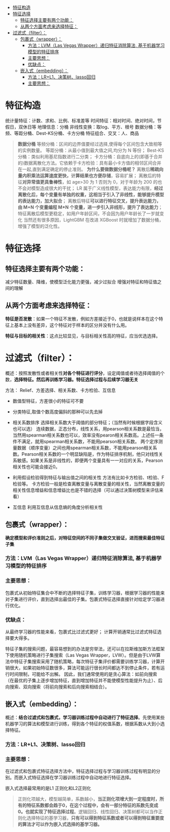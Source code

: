 - [ 特征构造](#head1)
- [ 特征选择](#head2)
	- [ 特征选择主要有两个功能：](#head3)
	- [ 从两个方面考虑来选择特征：](#head4)
- [ 过滤式（filter）：](#head5)
	- [ 包裹式（wrapper）：](#head6)
		- [方法：LVM（Las Vegas Wrapper）递归特征消除算法, 基于机器学习模型的特征排序](#head7)
		- [ 主要思想：](#head8)
		- [ 优缺点：](#head9)
	- [ 嵌入式（embedding）：](#head10)
		- [ 方法：LR+L1、决策树、lasso回归](#head11)
		- [ 主要思想：](#head12)
# <span id="head1"> 特征构造</span>

统计量特征：计数、求和、比例、标准差等
时间特征：相对时间、绝对时间，节假日，双休日等
地理信息：分桶
非线性变换：取log、平方、根号
数据分桶：等频、等距分桶、Dest-KS分桶、卡方分桶
特征组合、交叉：人、商品
>**数据分桶**
    等频分桶：区间的边界值要经过选择,使得每个区间包含大致相等的实例数量。
    等距分桶：从最小值到最大值之间,均分为 N 等份；
    Best-KS分桶：类似利用基尼指数进行二分类；
    卡方分桶：自底向上的(即基于合并的)数据离散化方法。它依赖于卡方检验：具有最小卡方值的相邻区间合并在一起,直到满足确定的停止准则。
**为什么要做数据分桶呢？**
    离散后**稀疏向量内积乘法运算速度更快，计算结果也方便存储**，容易扩展；
    离散后的特征**对异常值更具鲁棒性**，如 age>30 为 1 否则为 0，对于年龄为 200 的也不会对模型造成很大的干扰；
    LR 属于广义线性模型，表达能力有限，**经过离散化后，每个变量有单独的权重，这相当于引入了非线性，能够提升模型的表达能力，加大拟合**；
    离散后特征**可以进行特征交叉，提升表达能力，由 M+N 个变量编程 M*N 个变量，进一步引入非线形，提升了表达能力**；
    特征离散后模型更稳定，如用户年龄区间，不会因为用户年龄长了一岁就变化
    当然还有很多原因，LightGBM 在改进 XGBoost 时就增加了数据分桶，增强了模型的泛化性。
# <span id="head2"> 特征选择</span>
## <span id="head3"> 特征选择主要有两个功能：</span>
减少特征数量、降维，使模型泛化能力更强，减少过拟合
增强对特征和特征值之间的理解

## <span id="head4"> 从两个方面考虑来选择特征：</span>

**特征是否发散**：如果一个特征不发散，例如方差接近于0，也就是说样本在这个特征上基本上没有差异，这个特征对于样本的区分并没有什么用。

**特征与目标的相关性**：这点比较显见，与目标相关性高的特征，应当优选选择。
# <span id="head5"> 过滤式（filter）：</span>

概述：按照发散性或者相关性**对各个特征进行评分**，设定阈值或者待选择阈值的个数，**选择特征。然后再训练学习器。**特征选择过程与**后续学习器无关**

方法： Relief、方差选择、相关系数、卡方检验、互信息

- 数值型特征，方差很小的特征可不要
- 分类特征,取值个数高度偏斜的那种可以先去掉
- 相关系数排序
选择相关系数大于阈值的部分特征；（当然有时候根据字段含义也可以选）
连续数据，正态分布，线性关系，用pearson相关系数是最恰当，当然用spearman相关系数也可以，效率没有pearon相关系数高。上述任一条件不满足，就用spearman相关系数，不能用pearson相关系数。
两个定序测量数据（顺序变量）之间也用spearman相关系数，不能用pearson相关系数。Pearson相关系数的一个明显缺陷是，作为特征排序机制，他只对线性关系敏感。如果关系是非线性的，即便两个变量具有一一对应的关系，Pearson相关性也可能会接近0。

- 利用假设检验得到特征与输出值之间的相关性
方法有比如卡方检验、t检验、F检验等。
卡方检验一般是检查离散变量与离散变量的相关性，当然离散变量的相关性信息增益和信息增益比也是不错的选择（可以通过决策树模型来评估来看） 
- 互信息
利用互信息从信息熵的角度分析相关性
    
## <span id="head6"> 包裹式（wrapper）：</span>

**确定模型和评价准则之后，对特征空间的不同子集做交叉验证，进而搜索最佳特征子集**

### <span id="head7">方法：LVM（Las Vegas Wrapper）递归特征消除算法, 基于机器学习模型的特征排序</span>
    
### <span id="head8"> 主要思想：</span>
包裹式从初始特征集合中不断的选择特征子集，训练学习器，根据学习器的性能来对子集进行评价，直到选择出最佳的子集。包裹式特征选择直接针对给定学习器进行优化。

### <span id="head9"> 优缺点：</span>
从最终学习器的性能来看，包裹式比过滤式更好；
计算开销通常比过滤式特征选择要大得多。

特征子集的搜索问题，最容易想到的办法是穷举法，还可以在拉斯维加斯方法框架下使用随机策略进行子集搜索（Las Vegas Wrapper，LVW）。但是由于LVW算法中特征子集搜索采用了随机策略，每次特征子集评价都需要训练学习器，计算开销很大，如果初始特征数很多，算法可能运行很长时间都达不到停止条件，若有运行时间限制，可能给不出解。
因此，我们通常使用的是贪心算法：如前向搜索（在最优的子集上逐步增加特征，直到增加特征并不能使模型性能提升为止）、后向搜索、双向搜索（将前向搜索和后向搜索相结合）。

## <span id="head10"> 嵌入式（embedding）：</span>

概述：**结合过滤式和包裹式，学习器训练过程中自动进行了特征选择**。先使用某些机器学习的算法和模型进行训练，得到各个特征的权值系数，根据系数从大到小选择特征。

### <span id="head11"> 方法：LR+L1、决策树、lasso回归</span>

### <span id="head12"> 主要思想：</span>
在过滤式和包裹式特征选择方法中，特征选择过程与学习器训练过程有明显的分别。而嵌入式特征选择在学习器训练过程中自动地进行特征选择。

嵌入式选择最常用的是L1 正则化和L2正则化
>正则化项越大，模型越简单，系数越小，**当正则化项增大到一定程度时，所有的特征系数都会趋于0，在这个过程中，会有一部分特征的系数先变成0。也就实现了特征选择过程**。逻辑回归、线性回归、决策树都可以当作正则化选择特征的基学习器，**只有可以得到特征系数或者可以得到特征重要度的算法才可以作为嵌入式选择的基学习器。**
